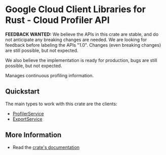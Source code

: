 # Google Cloud Client Libraries for Rust - Cloud Profiler API

<!-- Code generated by sidekick. DO NOT EDIT. -->

**FEEDBACK WANTED:** We believe the APIs in this crate are stable, and
do not anticipate any breaking changes are needed. We are looking for
feedback before labeling the APIs "1.0". Changes (even breaking changes)
are still possible, but not expected.

We also believe the implementation is ready for production, bugs are
still possible, but not expected.

Manages continuous profiling information.

## Quickstart

The main types to work with this crate are the clients:

- [ProfilerService]
- [ExportService]

## More Information

- Read the [crate's documentation](https://docs.rs/google-cloud-profiler-v2/latest/google-cloud-profiler-v2)

[ProfilerService]: https://docs.rs/google-cloud-profiler-v2/latest/google_cloud_profiler_v2/client/struct.ProfilerService.html
[ExportService]: https://docs.rs/google-cloud-profiler-v2/latest/google_cloud_profiler_v2/client/struct.ExportService.html
